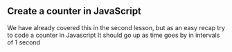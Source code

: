 ## Create a counter in JavaScript

We have already covered this in the second lesson, but as an easy recap try to code a counter in Javascript
It should go up as time goes by in intervals of 1 second



